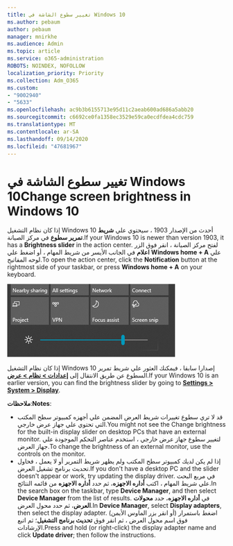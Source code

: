 ```yaml
---
title: تغيير سطوع الشاشة في Windows 10
ms.author: pebaum
author: pebaum
manager: mnirkhe
ms.audience: Admin
ms.topic: article
ms.service: o365-administration
ROBOTS: NOINDEX, NOFOLLOW
localization_priority: Priority
ms.collection: Adm_O365
ms.custom:
- "9002940"
- "5633"
ms.openlocfilehash: ac9b3b6155713e95d11c2aeab600ad686a5abb20
ms.sourcegitcommit: c6692ce0fa1358ec3529e59ca0ecdfdea4cdc759
ms.translationtype: MT
ms.contentlocale: ar-SA
ms.lasthandoff: 09/14/2020
ms.locfileid: "47681967"
---
```

# <a name="change-screen-brightness-in-windows-10"></a><span data-ttu-id="d2bf6-102">تغيير سطوع الشاشة في Windows 10</span><span class="sxs-lookup"><span data-stu-id="d2bf6-102">Change screen brightness in Windows 10</span></span>

<span data-ttu-id="d2bf6-103">إذا كان نظام التشغيل Windows 10 أحدث من الإصدار 1903 ، سيحتوي علي **شريط تمرير سطوع** في مركز الصيانة.</span><span class="sxs-lookup"><span data-stu-id="d2bf6-103">If your Windows 10 is newer than version 1903, it has a **Brightness slider** in the action center.</span></span> <span data-ttu-id="d2bf6-104">لفتح مركز الصيانة ، انقر فوق الزر **اعلام** في الجانب الأيسر من شريط المهام ، أو اضغط علي **Windows home + A** علي لوحه المفاتيح.</span><span class="sxs-lookup"><span data-stu-id="d2bf6-104">To open the action center, click the **Notification** button at the rightmost side of your taskbar, or press **Windows home + A** on your keyboard.</span></span>

![شريط تمرير السطوع](media/brightness-slider.png)

<span data-ttu-id="d2bf6-106">إذا كان نظام التشغيل Windows 10 إصدارا سابقا ، فيمكنك العثور علي شريط تمرير السطوع عن طريق الانتقال إلى **[إعدادات > نظام > عرض](ms-settings:display?activationSource=GetHelp)**.</span><span class="sxs-lookup"><span data-stu-id="d2bf6-106">If your Windows 10 is an earlier version, you can find the brightness slider by going to **[Settings > System > Display](ms-settings:display?activationSource=GetHelp)**.</span></span>

<span data-ttu-id="d2bf6-107">**ملاحظات**:</span><span class="sxs-lookup"><span data-stu-id="d2bf6-107">**Notes**:</span></span>

- <span data-ttu-id="d2bf6-108">قد لا تري سطوع تغييرات شريط العرض المضمن علي أجهزه كمبيوتر سطح المكتب التي تحتوي علي جهاز عرض خارجي.</span><span class="sxs-lookup"><span data-stu-id="d2bf6-108">You might not see the Change brightness for the built-in display slider on desktop PCs that have an external monitor.</span></span> <span data-ttu-id="d2bf6-109">لتغيير سطوع جهاز عرض خارجي ، استخدم عناصر التحكم الموجودة علي جهاز العرض.</span><span class="sxs-lookup"><span data-stu-id="d2bf6-109">To change the brightness of an external monitor, use the controls on the monitor.</span></span>
- <span data-ttu-id="d2bf6-110">إذا لم يكن لديك كمبيوتر سطح المكتب ولم يظهر شريط التمرير أو لا يعمل ، فحاول تحديث برنامج تشغيل العرض.</span><span class="sxs-lookup"><span data-stu-id="d2bf6-110">If you don't have a desktop PC and the slider doesn't appear or work, try updating the display driver.</span></span> <span data-ttu-id="d2bf6-111">في مربع البحث علي شريط المهام ، اكتب **أداره الاجهزه**، ثم حدد **أداره الاجهزه** من قائمه النتائج.</span><span class="sxs-lookup"><span data-stu-id="d2bf6-111">In the search box on the taskbar, type **Device Manager**, and then select **Device Manager** from the list of results.</span></span> <span data-ttu-id="d2bf6-112">في **أداره الاجهزه**، حدد **محولات العرض**، ثم حدد محول العرض.</span><span class="sxs-lookup"><span data-stu-id="d2bf6-112">In **Device Manager**, select **Display adapters**, then select the display adapter.</span></span> <span data-ttu-id="d2bf6-113">اضغط باستمرار (أو انقر بزر الماوس الأيمن) فوق اسم محول العرض ، ثم انقر فوق **تحديث برنامج التشغيل**؛ ثم اتبع الإرشادات.</span><span class="sxs-lookup"><span data-stu-id="d2bf6-113">Press and hold (or right-click) the display adapter name and click **Update driver**; then follow the instructions.</span></span>
